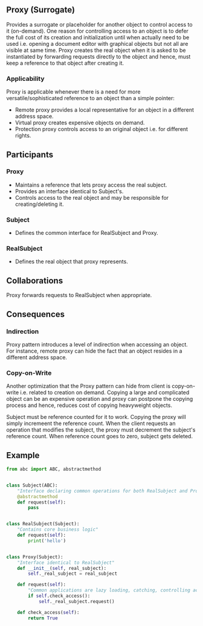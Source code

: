 ## Proxy (Surrogate)

Provides a surrogate or placeholder for another object to control access to it (on-demand). One reason for controlling access to an object is to defer the full cost of its creation and initialization until when actually need to be used i.e. opening a document editor with graphical objects but not all are visible at same time. Proxy creates the real object when it is asked to be instantiated by forwarding requests directly to the object and hence, must keep a reference to that object after creating it.

### Applicability

Proxy is applicable whenever there is a need for more versatile/sophisticated reference to an object than a simple pointer:

- Remote proxy provides a local representative for an object in a different address space.
- Virtual proxy creates expensive objects on demand.
- Protection proxy controls access to an original object i.e. for different rights.

## Participants

### Proxy

- Maintains a reference that lets proxy access the real subject.
- Provides an interface identical to Subject's.
- Controls access to the real object and may be responsible for creating/deleting it.

### Subject

- Defines the common interface for RealSubject and Proxy.

### RealSubject

- Defines the real object that proxy represents.

## Collaborations

Proxy forwards requests to RealSubject when appropriate.

## Consequences

### Indirection

Proxy pattern introduces a level of indirection when accessing an object. For instance, remote proxy can hide the fact that an object resides in a different address space.

### Copy-on-Write

Another optimization that the Proxy pattern can hide from client is copy-on-write i.e. related to creation on demand. Copying a large and complicated object can be an expensive operation and proxy can postpone the copying process and hence, reduces cost of copying heavyweight objects.

Subject must be reference counted for it to work. Copying the proxy will simply incremeent the reference count. When the client requests an operation that modifies the subject, the proxy must decrement the subject's reference count. When reference count goes to zero, subject gets deleted.

## Example

```py
from abc import ABC, abstractmethod


class Subject(ABC):
    "Interface declaring common operations for both RealSubject and Proxy"
    @abstractmethod
    def request(self):
        pass


class RealSubject(Subject):
    "Contains core business logic"
    def request(self):
        print('hello')


class Proxy(Subject):
    "Interface identical to RealSubject"
    def __init__(self, real_subject):
        self._real_subject = real_subject

    def request(self):
        "Common applications are lazy loading, catching, controlling access, logging, etc"
        if self.check_access():
            self._real_subject.request()

    def check_access(self):
        return True
```
